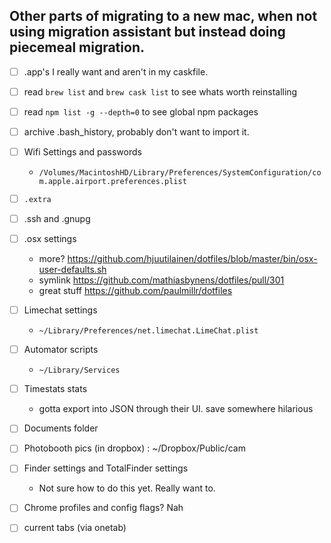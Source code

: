 ## Other parts of migrating to a new mac, when not using migration assistant but instead doing piecemeal migration.

* [ ] .app's I really want and aren't in my caskfile.
* [ ] read `brew list` and `brew cask list` to see whats worth reinstalling

* [ ] read `npm list -g --depth=0` to see global npm packages

* [ ] archive .bash_history, probably don't want to import it.
* [ ] Wifi Settings and passwords
  *  `/Volumes/MacintoshHD/Library/Preferences/SystemConfiguration/com.apple.airport.preferences.plist`
* [ ] `.extra`
* [ ] .ssh and .gnupg
* [ ] .osx settings
  * more? https://github.com/hjuutilainen/dotfiles/blob/master/bin/osx-user-defaults.sh
  * symlink https://github.com/mathiasbynens/dotfiles/pull/301
  * great stuff https://github.com/paulmillr/dotfiles

* [ ] Limechat settings
  * `~/Library/Preferences/net.limechat.LimeChat.plist`
* [ ] Automator scripts
  * `~/Library/Services`
* [ ] Timestats stats
  * gotta export into JSON through their UI. save somewhere hilarious

* [ ] Documents folder
* [ ] Photobooth pics (in dropbox)  : ~/Dropbox/Public/cam
* [ ] Finder settings and TotalFinder settings
  * Not sure how to do this yet. Really want to.

* [ ] Chrome profiles and config flags? Nah
* [ ] current tabs (via onetab)
